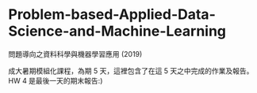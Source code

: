 # Problem-based-Applied-Data-Science-and-Machine-Learning
問題導向之資料科學與機器學習應用 (2019)

成大暑期模組化課程，為期 5 天，這裡包含了在這 5 天之中完成的作業及報告。
HW 4 是最後一天的期末報告:) 
